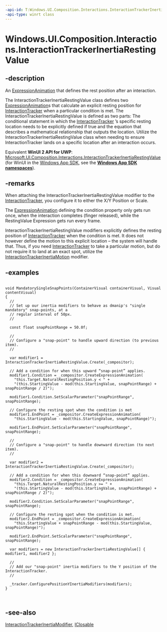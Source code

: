 ```yaml
---
-api-id: T:Windows.UI.Composition.Interactions.InteractionTrackerInertiaRestingValue
-api-type: winrt class
---
```


<!-- Class syntax.
public class InteractionTrackerInertiaRestingValue : Windows.UI.Composition.Interactions.InteractionTrackerInertiaModifier, Windows.UI.Composition.Interactions.IInteractionTrackerInertiaRestingValue
-->

# Windows.UI.Composition.Interactions.InteractionTrackerInertiaRestingValue

## -description
An [ExpressionAnimation](../windows.ui.composition/expressionanimation.md) that defines the rest position after an interaction.

The InteractionTrackerInertiaRestingValue class defines two [ExpressionAnimation](../windows.ui.composition/expressionanimation.md)s that calculate an explicit resting position for [InteractionTracker](interactiontracker.md) when a particular condition is met. The InteractionTrackerInertiaRestingValue is defined as two parts: The conditional statement in which the [InteractionTracker](interactiontracker.md) ’s specific resting location needs to be explicitly defined if true and the equation that describes a mathematical relationship that outputs the location. Utilize the InteractionTrackerInertiaRestingValue class when needing to ensure InteractionTracker lands on a specific location after an interaction occurs.

Equivalent **WinUI 2 API for UWP**: [Microsoft.UI.Composition.Interactions.InteractionTrackerInertiaRestingValue](/windows/winui/api/microsoft.ui.composition.interactions.interactiontrackerinertiarestingvalue) (for WinUI in the [Windows App SDK](/windows/apps/windows-app-sdk/), see the **[Windows App SDK namespaces](/windows/windows-app-sdk/api/winrt/)**).

## -remarks
When attaching the InteractionTrackerInertiaRestingValue modifier to the [InteractionTracker](interactiontracker.md), you configure it to either the X/Y Position or Scale.

The [ExpressionAnimation](../windows.ui.composition/expressionanimation.md) defining the condition property only gets run once, when the interaction completes (finger released), while the RestingValue Expression gets run every frame.

InteractionTrackerInertiaRestingValue modifiers explicitly defines the resting position of [InteractionTracker](interactiontracker.md) when the condition is met. It does not however define the motion to this explicit location – the system will handle that. Thus, if you need [InteractionTracker](interactiontracker.md) to take a particular motion, but do not require it to land at an exact spot, utilize the [InteractionTrackerInertiaMotion](interactiontrackerinertiamotion.md) modifier.

## -examples


```

void MandatorySingleSnapPoints(ContainerVisual containerVisual, Visual contentVisual)
{
  //
  // Set up our inertia modifiers to behave as dmanip's "single mandatory" snap-points, at a
  // regular interval of 50px.
  //
 
  const float snapPointRange = 50.0f;
 
  //
  // Configure a "snap-point" to handle upward direction (to previous item).
  //
    
  var modifier1 = InteractionTrackerInertiaRestingValue.Create(_compositor);
     
  // Add a condition for when this upward “snap-point” applies.
  modifier1.Condition = _compositor.CreateExpressionAnimation(
    "this.Target.NaturalRestingPosition.y < " + 
    "(this.StartingValue - mod(this.StartingValue, snapPointRange) + snapPointRange / 2)");
 
  modifier1.Condition.SetScalarParameter("snapPointRange", snapPointRange);
 
  // Configure the resting spot when the condition is met 
  modifier1.EndPoint = _compositor.CreateExpressionAnimation(
    "this.StartingValue - mod(this.StartingValue, snapPointRange)");
 
  modifier1.EndPoint.SetScalarParameter("snapPointRange", snapPointRange);
 
  //
  // Configure a "snap-point" to handle downward direction (to next item).
  //
 
  var modifier2 = InteractionTrackerInertiaRestingValue.Create(_compositor);
 
  // Add a condition for when this downward “snap-point” applies.
  modifier2.Condition = _compositor.CreateExpressionAnimation(
    "this.Target.NaturalRestingPosition.y >= " + 
    "(this.StartingValue - mod(this.StartingValue, snapPointRange) + snapPointRange / 2)");
 
  modifier2.Condition.SetScalarParameter("snapPointRange", snapPointRange);
 
  // Configure the resting spot when the condition is met.
  modifier2.EndPoint = _compositor.CreateExpressionAnimation(
    "this.StartingValue + snapPointRange - mod(this.StartingValue, snapPointRange)");
 
  modifier2.EndPoint.SetScalarParameter("snapPointRange", snapPointRange);
 
  var modifiers = new InteractionTrackerInertiaRestingValue[] { modifier1, modifier2 };

  //
  // Add our "snap-point" inertia modifiers to the Y position of the InteractionTracker.
  //
 
  _tracker.ConfigurePositionYInertiaModifiers(modifiers);
}
    
      
```



## -see-also
[InteractionTrackerInertiaModifier](interactiontrackerinertiamodifier.md), [IClosable](../windows.foundation/iclosable.md)
